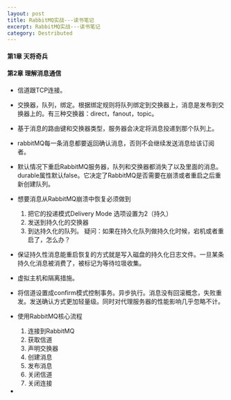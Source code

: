 ```yaml
---
layout: post
title: RabbitMQ实战---读书笔记
excerpt: RabbitMQ实战---读书笔记
category: Destributed
---
```


#### 第1章 天将奇兵
#### 第2章 理解消息通信

- 信道跟TCP连接。
- 交换器，队列，绑定。根据绑定规则将队列绑定到交换器上，消息是发布到交换器上的。有三种交换器：direct，fanout，topic。
- 基于消息的路由键和交换器类型，服务器会决定将消息投递到那个队列上。
- rabbitMQ每一条消息都要返回确认消息，否则不会继续发送消息给该订阅者。
- 默认情况下重启RabbitMQ服务器，队列和交换器都消失了以及里面的消息。durable属性默认false。它决定了RabbitMQ是否需要在崩溃或者重启之后重新创建队列。
- 想要消息从RabbitMQ崩溃中恢复必须做到
  1. 把它的投递模式Delivery Mode 选项设置为2（持久）
  2. 发送到持久化的交换器
  3. 到达持久化的队列。
疑问：如果在持久化队列做持久化时候，宕机或者重启了，怎么办？

- 保证持久性消息能重启恢复的方式就是写入磁盘的持久化日志文件。一旦某条持久化消息被消费了，被标记为等待垃圾收集。
- 虚拟主机和隔离措施。
- 将信道设置成confirm模式控制事务。异步执行。消息没有回滚概念，失败重发。发送确认方式更加轻量级。同时对代理服务器的性能影响几乎忽略不计。
- 使用RabbitMQ核心流程
  1. 连接到RabbitMQ
  2. 获取信道
  3. 声明交换器
  4. 创建消息
  5. 发布消息
  6. 关闭信道
  7. 关闭连接

-
